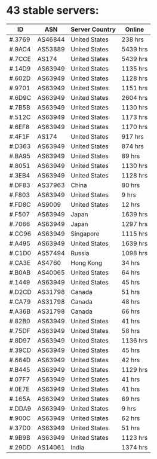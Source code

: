 # 43 stable servers:

| ID | ASN | Server Country | Online |
| ------ | ------ | ------ | ------ |
| #.3769 | AS46844 | United States | 238 hrs |
| #.9AC4 | AS53889 | United States | 5439 hrs |
| #.7CCE | AS174 | United States | 5439 hrs |
| #.14D9 | AS63949 | United States | 1135 hrs |
| #.602D | AS63949 | United States | 1128 hrs |
| #.9701 | AS63949 | United States | 1151 hrs |
| #.6D9C | AS63949 | United States | 2604 hrs |
| #.7B5B | AS63949 | United States | 1130 hrs |
| #.512C | AS63949 | United States | 1173 hrs |
| #.6EF8 | AS63949 | United States | 1170 hrs |
| #.4F1F | AS174 | United States | 917 hrs |
| #.D363 | AS63949 | United States | 874 hrs |
| #.BA95 | AS63949 | United States | 89 hrs |
| #.8051 | AS63949 | United States | 1130 hrs |
| #.3EB4 | AS63949 | United States | 1128 hrs |
| #.DF83 | AS37963 | China | 80 hrs |
| #.F803 | AS63949 | United States | 9 hrs |
| #.FD8C | AS9009 | United States | 12 hrs |
| #.F507 | AS63949 | Japan | 1639 hrs |
| #.7066 | AS63949 | Japan | 1297 hrs |
| #.CC96 | AS63949 | Singapore | 1115 hrs |
| #.A495 | AS63949 | United States | 1639 hrs |
| #.C1D0 | AS57494 | Russia | 1098 hrs |
| #.CA3E | AS4760 | Hong Kong | 34 hrs |
| #.B0AB | AS40065 | United States | 64 hrs |
| #.1449 | AS63949 | United States | 45 hrs |
| #.D2CD | AS31798 | Canada | 51 hrs |
| #.CA79 | AS31798 | Canada | 48 hrs |
| #.A36B | AS31798 | Canada | 66 hrs |
| #.82B0 | AS63949 | United States | 41 hrs |
| #.75DF | AS63949 | United States | 58 hrs |
| #.8D97 | AS63949 | United States | 1136 hrs |
| #.39CD | AS63949 | United States | 45 hrs |
| #.664D | AS63949 | United States | 42 hrs |
| #.B445 | AS63949 | United States | 1129 hrs |
| #.07F7 | AS63949 | United States | 41 hrs |
| #.0E7E | AS63949 | United States | 41 hrs |
| #.165A | AS63949 | United States | 69 hrs |
| #.DDA9 | AS63949 | United States | 9 hrs |
| #.900C | AS63949 | United States | 62 hrs |
| #.37D0 | AS63949 | United States | 51 hrs |
| #.9B9B | AS63949 | United States | 1123 hrs |
| #.29DD | AS14061 | India | 1374 hrs |

